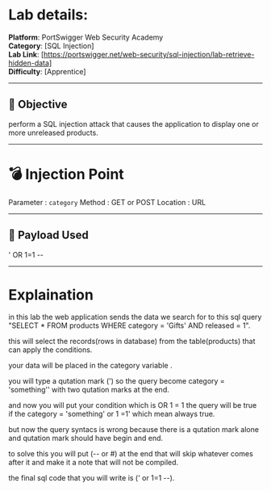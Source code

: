 #  Lab details:

**Platform**: PortSwigger Web Security Academy  
**Category**: [SQL Injection]  
**Lab Link**: [https://portswigger.net/web-security/sql-injection/lab-retrieve-hidden-data]  
**Difficulty**: [Apprentice]

---

## 🎯 Objective

perform a SQL injection attack that causes the application to display one or more unreleased products.

---

# 💣 Injection Point

Parameter  : `category`
Method     : GET or POST
Location   : URL

---

## 🧪 Payload Used

' OR 1=1 --

---

# Explaination
in this lab the web application sends the data we search for to this sql query "SELECT * FROM products WHERE category = 'Gifts' AND released = 1".

this will select the records(rows in database) from the table(products) that can apply the conditions.

your data will be placed in the category variable .

you will type a qutation mark (') so the query become category = 'something'' with two qutation marks at the end.

and now you will put your condition which is OR 1 = 1 the query will be true if the category = 'something' or 1 =1' which mean always true.

but now the query syntacs is wrong because there is a qutation mark alone and qutation mark should have begin and end.

to solve this you will put (-- or #) at the end that will skip whatever comes after it and make it a note that will not be compiled.

the final sql code that you will write is (' or 1=1 --).

